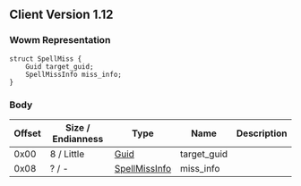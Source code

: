 ## Client Version 1.12

### Wowm Representation
```rust,ignore
struct SpellMiss {
    Guid target_guid;
    SpellMissInfo miss_info;
}
```
### Body
| Offset | Size / Endianness | Type | Name | Description |
| ------ | ----------------- | ---- | ---- | ----------- |
| 0x00 | 8 / Little | [Guid](../spec/packed-guid.md) | target_guid |  |
| 0x08 | ? / - | [SpellMissInfo](spellmissinfo.md) | miss_info |  |
